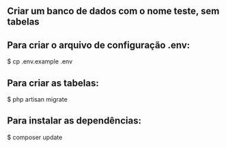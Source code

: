 ## Criar um banco de dados com o nome teste, sem tabelas

## Para criar o arquivo de configuração .env:
$ cp .env.example .env

## Para criar as tabelas:
$ php artisan migrate

## Para instalar as dependências:
$ composer update
